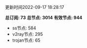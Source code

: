 更新时间2022-09-17 18:28:17

**总订阅: 73**
**总节点: 3014**
**有效节点: 944**
- ss节点: 584
- v2ray节点: 295
- trojan节点: 65

